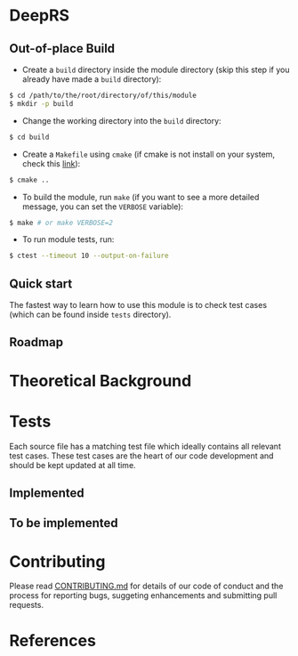 # DeepRS

<!--
  Module description
-->

## Out-of-place Build

- Create a `build` directory inside the module directory (skip this
  step if you already have made a `build` directory):

```bash
$ cd /path/to/the/root/directory/of/this/module
$ mkdir -p build
```

- Change the working directory into the `build` directory:

```bash
$ cd build
```

- Create a `Makefile` using `cmake` (if cmake is not install on
  your system, check this [link](https://cmake.org/install/)):

```bash
$ cmake ..
```

- To build the module, run `make` (if you want to see a more detailed
  message, you can set the `VERBOSE` variable):

```bash
$ make # or make VERBOSE=2
```

- To run module tests, run:

```bash
$ ctest --timeout 10 --output-on-failure
```

## Quick start

The fastest way to learn how to use this module is to check test cases
(which can be found inside `tests` directory).

## Roadmap

<!--
- [x] Implemented feature
  - [x] sub-feature 1
  - [x] sub-feature 2
  - [x] sub-feature 3
- [w] WIP feature
  - [x] sub-feature 1
  - [ ] sub-feature 2 (Expected implementation date)
- [ ] To be implemented feature
  - [ ] sub-feature 1 (Expected implementation date)
  - [ ] sub-feature 2 (Expected implementation date)
-->

# Theoretical Background

<!-- Relevant equations and algorithms -->

# Tests

Each source file has a matching test file which ideally contains
all relevant test cases. These test cases are the heart of our
code development and should be kept updated at all time.

## Implemented

<!--
  Summary of already implemented test cases:
  ### Test title (link to the test file and line)
  Short description
  [Reference]
-->

## To be implemented

<!--
  Summary of to be implemented test cases:
  ### Test title
  Short description
  Expected implementation date
  [Reference]
-->

# Contributing

Please read [CONTRIBUTING.md](./../../CONTRIBUTING.md) for details of
our code of conduct and the process for reporting bugs, suggeting
enhancements and submitting pull requests.

# References

<!--
List of references
- [title](link) by Author [year] (§XX)
-->
